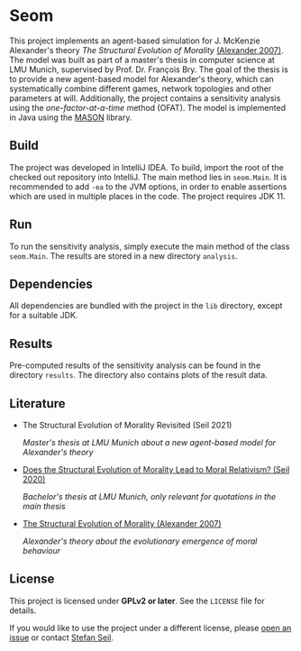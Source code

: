 # Seom

This project implements an agent-based simulation for J. McKenzie Alexander's theory *The Structural Evolution of Morality* [(Alexander 2007)](https://doi.org/10.1017/CBO9780511550997).
The model was built as part of a master's thesis in computer science at LMU Munich, supervised by Prof. Dr. François Bry.
The goal of the thesis is to provide a new agent-based model for Alexander's theory, which can systematically combine different games, network topologies and other parameters at will.
Additionally, the project contains a sensitivity analysis using the *one-factor-at-a-time* method (OFAT).
The model is implemented in Java using the [MASON](https://cs.gmu.edu/~eclab/projects/mason/) library.

## Build

The project was developed in IntelliJ IDEA. To build, import the root of the checked out repository into IntelliJ. The main method lies in `seom.Main`.
It is recommended to add `-ea` to the JVM options, in order to enable assertions which are used in multiple places in the code. The project requires JDK 11.

## Run

To run the sensitivity analysis, simply execute the main method of the class `seom.Main`. The results are stored in a new directory `analysis`.

## Dependencies

All dependencies are bundled with the project in the `lib` directory, except for a suitable JDK.

## Results

Pre-computed results of the sensitivity analysis can be found in the directory `results`. The directory also contains plots of the result data.

## Literature

* The Structural Evolution of Morality Revisited (Seil 2021)

  *Master's thesis at LMU Munich about a new agent-based model for Alexander's theory*

* [Does the Structural Evolution of Morality Lead to Moral Relativism? (Seil 2020)](literature/Seil2020.pdf)

  *Bachelor's thesis at LMU Munich, only relevant for quotations in the main thesis*

* [The Structural Evolution of Morality (Alexander 2007)](https://doi.org/10.1017/CBO9780511550997)

  *Alexander's theory about the evolutionary emergence of moral behaviour*

## License

This project is licensed under **GPLv2 or later**. See the `LICENSE` file for details.

If you would like to use the project under a different license, please [open an issue](https://github.com/srseil/Seom/issues/new/choose) or contact [Stefan Seil](https://github.com/srseil).
